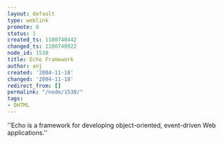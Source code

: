 ```yaml
---
layout: default
type: weblink
promote: 0
status: 1
created_ts: 1100740442
changed_ts: 1100740922
node_id: 1530
title: Echo Framework
author: anj
created: '2004-11-18'
changed: '2004-11-18'
redirect_from: []
permalink: "/node/1530/"
tags:
- DHTML
---
```

''Echo is a framework for developing object-oriented, event-driven Web applications.''
